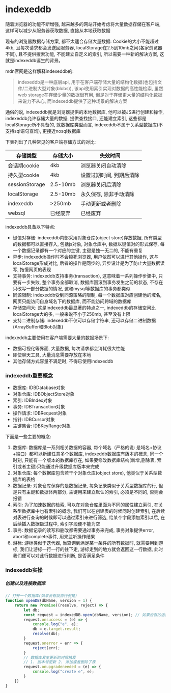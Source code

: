 # indexeddb

随着浏览器的功能不断增强, 越来越多的网站开始考虑将大量数据存储在客户端, 这样可以减少从服务器获取数据, 直接从本地获取数据

现有的浏览器数据存储方案, 都不太适合存储大量数据: Cookie的大小不能超过4kb, 且每次请求都会发送回服务器, localStorage在2.5到10mb之间(各家浏览器不同), 且不提供搜索功能, 不能建立自定义的索引, 所以需要一种新的解决方案, 这就是indexeddb诞生的背景。

mdn官网是这样解释indexeddb的:
> indexeddb是一种底层api, 用于在客户端存储大量的结构化数据(也包括文件/二进制大型对象(blobs)), 该api使用索引实现对数据的高性能检索, 虽然web storage在存储少量的数据很有用, 但是对于存储更大量的结构化数据来说力不从心, 而indexeddb提供了这种场景的解决方案

通俗的说, indexeddb就是浏览器提供的本地数据库, 他可以被JS进行创建和操作, indexeddb允许存储大量的数据, 提供查找接口, 还能建立索引, 这些都是localStorage所不具备的, 就数据库类型而言, indexeddb不属于关系型数据库(不支持sql语句查询), 更接近nosql数据库

下表列出了几种常见的客户端存储方式的对比:

|存储类型|存储大小|失效时间|
|-|-|-|
|会话期cookie|4kb|浏览器关闭自动清除|
|持久型cookie|4kb|设置过期时间, 到期后清除|
|sessionStorage|2.5-10mb|浏览器关闭后清除|
|localStorage|2.5-10mb|永久保存, 除非手动清除|
|indexeddb|>250mb|手动更新或者删除|
|websql|已经废弃|已经废弃|

indexeddb具备以下特点:
- 键值对存储: indexeddb内部采用对象仓库(object store)存放数据, 所有类型的数据都可以直接存入, 包括js对象, 对象仓库中, 数据以键值对的形式保存, 每一个数据记录都有一个对应的主键, 主键是独一无二的, 不能有重复
- 异步: indexeddb操作时不会锁死浏览器, 用户依然可以进行其他操作, 这与localStorage形成对比, 后者的操作是同步的, 异步设计是为了防止大量数据读写, 拖慢网页的表现
- 支持事务: indexeddb支持事务(transaction), 这意味着一系列操作步骤中, 只要有一步失败, 整个事务全部取消, 数据库回滚到事务发生之前的状态, 不存在只改写一部分数据的情况, 这和mysql等数据库的事务都类似
- 同源限制: indexeddb受到同源策略的限制, 每一个数据库对应创建他的域名, 网页只能访问自身域名下的数据库, 而不能访问跨域的数据库
- 存储空间大: 这是indexeddb最显著的特点之一, indexeddb的存储空间比localStorage大的多, 一般来说不小于250mb, 甚至没有上限
- 支持二进制存储: indexeddb不仅可以存储字符串, 还可以存储二进制数据(ArrayBuffer和Blob对象)

indexeddb主要使用在客户端需要大量的数据场景下:
- 数据可视化等界面, 大量数据, 每次请求都会消耗很大性能
- 即使聊天工具, 大量消息需要存放在本地
- 其他存储方式容量不满足时, 不得已使用indexeddb

### indexeddb重要概念

- 数据库: IDBDatabase对象
- 对象仓库: IDBObjectStore对象
- 索引: IDBIndex对象
- 事务: IDBTransaction对象
- 操作请求: IDBRequest对象
- 指针: IDBCursor对象
- 主键集合: IDBKeyRange对象

下面是一些主要的概念:

1. 数据库: 数据库是一系列相关数据的容器, 每个域名（严格的说: 是域名+协议+端口）都可以新建任意多个数据库, indexeddb数据库有版本的概念, 同一个时刻, 只能有一个版本的数据库存在, 如果要修改数据库结构(新增,删除表, 索引或者主键)只能通过升级数据库版本来完成
2. 对象仓库: 每个数据库包含若干个对象仓库(object store), 他类似于关系型数据库的表格
3. 数据记录: 对象仓库保存的是数据记录, 每条记录类似于关系型数据库的行, 但是只有主键和数据体两部分, 主键用来建立默认的索引, 必须是不同的, 否则会报错
4. 索引: 为了加速数据的检索, 可以在对象仓库里面为不同的属性建立索引, 在关系型数据库中也有索引的概念, 我们可以在创建表的时候同时创建索引, 在后续对表进行查询的时候即可以通过索引来进行筛选, 给某个字段添加索引以后, 在后续插入数据额过程中, 索引字段便不能为空
5. 事务: 数据记录的读写和删改都需要通过事务来完成, 事务对象提供error, abort和complete事件, 用来监听操作结果
6. 游标: 游标类似于迭代器, 当查询到满足某一条件的所有数据时, 就需要用到游标, 我们让游标一行一行的往下走, 游标走到的地方就会返回这一行数据, 此时我们便可以对此行数据进行判断, 是否满足条件

### indexeddb实操

##### 创建以及连接数据库

```js
// 打开一个数据库(如果没有就自行创建)
function openDB(dbName, version = 1) {
    return new Promise((resolve, reject) => {
        let db;
        const request = indexedDB.open(dbName, version); // 如果没有的话就会创建
        request.onsuccess = (e) => {
            console.log("e", e);
            db = e.target.result;
            resolve(db);
        }
        request.onerror = err => {
            reject(err);
        }
        // 数据库发生更新的时候触发
        // 1. 版本号更新 2. 添加或者删除了表
        request.onupgradeneeded = (e) => {
            console.log("create e", e);
        }
    })
}
```